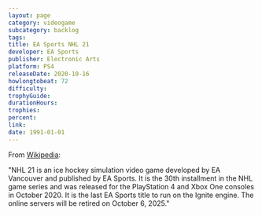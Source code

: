 ```yaml
---
layout: page
category: videogame
subcategory: backlog
tags:
title: EA Sports NHL 21
developer: EA Sports
publisher: Electronic Arts
platform: PS4
releaseDate: 2020-10-16
howlongtobeat: 72
difficulty:
trophyGuide:
durationHours:
trophies:
percent:
link:
date: 1991-01-01
---
```


From [Wikipedia](https://en.wikipedia.org/wiki/NHL_21):

"NHL 21 is an ice hockey simulation video game developed by EA Vancouver and published by EA Sports. It is the 30th installment in the NHL game series and was released for the PlayStation 4 and Xbox One consoles in October 2020. It is the last EA Sports title to run on the Ignite engine. The online servers will be retired on October 6, 2025."
